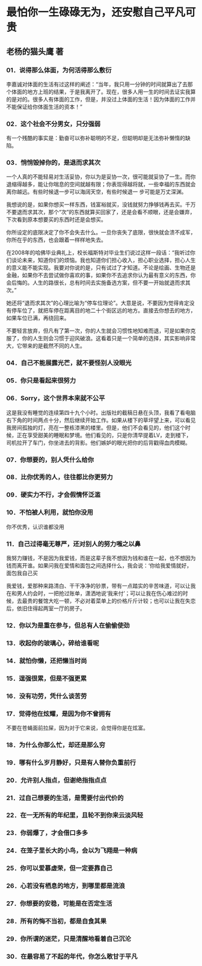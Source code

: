 # 最怕你一生碌碌无为，还安慰自己平凡可贵

## 老杨的猫头鹰 著

### 01．说得那么体面，为何活得那么敷衍

李嘉诚对体面的生活有过这样的阐述：“当年，我只用一分钟的时间就算出了去那个体面的地方上班的结果，于是我离开了。现在，很多人用一生的时间去证实我算的是对的。很多人有体面的工作，但是，并没过上体面的生活！因为体面的工作并不能保证给你体面生活的资本！”

### 02．这个社会不分男女，只分强弱

有一个残酷的事实是：勤奋可以弥补聪明的不足，但聪明却是无法弥补懒惰的缺陷。

### 03．悄悄毁掉你的，是退而求其次

一个人真的不能轻易对生活妥协，你以为是妥协一次，很可能就妥协了一生。而你退缩得越多，能让你喘息的空间就越有限；你表现得越将就，一些幸福的东西就会离你越远。有些时候退一步可以海阔天空，有些时候退一 步可能是万丈深渊。

我想说的是，如果你想买一样东西，钱富裕就买，没钱就努力挣够钱再去买。千万不要退而求其次，那个“次”的东西就算买回家了，还是会看不顺眼，还是会嫌弃，下次看到原本想要买的东西时还是会想买。

你所设定的底限决定了你不会失去什么。一旦你丧失了底限，很快就会溃不成军，你所在乎的东西，也会跟着一样样地失去。 

在2008年的哈佛毕业典礼上，校长福斯特对毕业生们说过这样一段话：“我听过你们谈论未来，知道你们的烦恼。我也知道你们担心收入，担心职业选择，担心人生的意义能不能实现。我要对你说的是，只有试过了才知道。不论是绘画、生物还是金融，如果你不去尝试做你喜欢的事，如果你不去追求你认为最有意义的东西，你会后悔的。人生的路很长，总有时间去实施备选方案，但不要一开始就退而求其次。”

她还将“退而求其次”的心理比喻为“停车位理论”。大意是说，不要因为觉得肯定没有停车位了，就把车停在距离目的地二十个街区远的地方。直接去你想去的地方，如果车位已满，再绕回来。

不要轻言放弃，但凡有了第一次，你的人生就会习惯性地知难而退，可是如果你克服了，你的人生则会习惯于迎风破浪。这看着只是一个简单的选择，其实影响非常大，它带来的是截然不同的人生。

### 04．自己不能展露光芒，就不要怪别人没眼光

### 05．你只是看起来很努力

### 06．Sorry，这个世界本来就不公平

这是我没有睡觉的连续第四十九个小时。出版社的截稿日悬在头顶，我看了看电脑右下角的时间两点十分，然后继续开始工作。如果从楼下的草坪望上来，可以看见我房间孤独的灯，亮在一整栋漆黑的楼里。但是，他们不会看见的，他们这个时候，正在享受甜美的睡眠和梦境。他们看见的，只是你清早提着LV，走到楼下，司机拉开了车门，你坐进去的背影。他们嫉妒的眼光把你的后背戳得血肉模糊。

### 07．你想要的，别人凭什么给你

### 08．比你优秀的人，往往都比你更努力

### 09．硬实力不行，才会假情怀泛滥

### 10．不怕被人利用，就怕你没用

你不优秀，认识谁都没用

### 11．自己过得毫无尊严，还对别人的努力嗤之以鼻

我努力赚钱，不是因为我爱钱，而是这辈子我不想因为钱和谁在一起，也不想因为钱而离开谁。如果问我在爱情和面包之间选择什么，我会说：‘你给我爱情就好，面包我自己买

我爱钱，爱那种来路清白、干干净净的钞票，带有一点踏实的辛苦味道，可以让我在和男人约会时，一把抢过账单，潇洒地说‘我来付’；可以让我在伤心难过的时候，去最贵的餐馆大吃一顿，不必对着菜单上的价格斤斤计较；也可以让我在失恋后，依旧住得起两室一厅的房子。

### 12．你以为是重在参与，但总有人在偷偷使劲

### 13．收起你的玻璃心，碎给谁看呢

### 14．就怕你懒，还把懒当时尚

### 15．逞强很累，但是不强更累

### 16．没有功劳，凭什么谈苦劳

### 17．觉得他在炫耀，是因为你不曾拥有

不要在苍蝇面前拉屎，因为对于它来说，会觉得你是在炫富。

### 18．为什么你那么忙，却还是那么穷



### 19．哪有什么岁月静好，只是有人替你负重前行



### 20．允许别人指点，但谢绝指指点点



### 21．过自己想要的生活，是需要付出代价的



### 22．在一无所有的年纪里，且轮不到你来云淡风轻



### 23．你弱爆了，才会借口多多



### 24．在笼子里长大的小鸟，会以为飞翔是一种病



### 25．你可以爱慕虚荣，但一定要靠自己



### 26．心若没有栖息的地方，到哪里都是流浪



### 27．你想要的安稳，可能是在否定生活



### 28．所有的悔不当初，都是自食其果



### 29．你所谓的迷茫，只是清醒地看着自己沉沦



### 30．在最容易了不起的年代，你怎么敢甘于平凡








